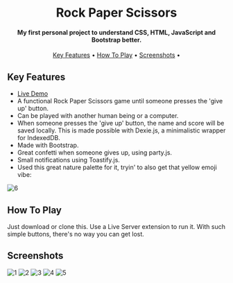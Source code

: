 
<h1 align="center">
  Rock Paper Scissors
  <br>
</h1>

<h4 align="center">My first personal project to understand CSS, HTML, JavaScript and Bootstrap better.</h4>

<p align="center">
  <a href="#key-features">Key Features</a> •
  <a href="#how-to-play">How To Play</a> •
  <a href="#screenshots">Screenshots</a> •
</p>

## Key Features

* <a href="https://therockthepapertheschissors.netlify.app" target="_blank">Live Demo</a>
* A functional Rock Paper Scissors game until someone presses the 'give up' button.
* Can be played with another human being or a computer.
* When someone presses the 'give up' button, the name and score will be saved locally. This is made possible with Dexie.js, a minimalistic wrapper for IndexedDB.
* Made with Bootstrap.
* Great confetti when someone gives up, using party.js.
* Small notifications using Toastify.js.
* Used this great nature palette for it, tryin' to also get that yellow emoji vibe:

![6](https://user-images.githubusercontent.com/103831098/195327010-9ac0b3d1-b75e-4de7-bc71-683afc5ed78a.PNG)

## How To Play

Just download or clone this. Use a Live Server extension to run it. With such simple buttons, there's no way you can get lost.

## Screenshots
![1](https://user-images.githubusercontent.com/103831098/195326557-813dc8b5-5f24-48ce-b70e-9d974234491c.png)
![2](https://user-images.githubusercontent.com/103831098/195326562-202b1a1c-a773-4384-a7de-c673cdb03cc0.png)
![3](https://user-images.githubusercontent.com/103831098/195326565-15de4351-0684-4bae-a019-6469dc96132f.png)
![4](https://user-images.githubusercontent.com/103831098/195326570-d3ee68b1-2c58-4079-b35d-bf191f0a9691.png)
![5](https://user-images.githubusercontent.com/103831098/195326573-d6a6eb01-a631-47ed-97ba-5ade0ed018ea.png)
